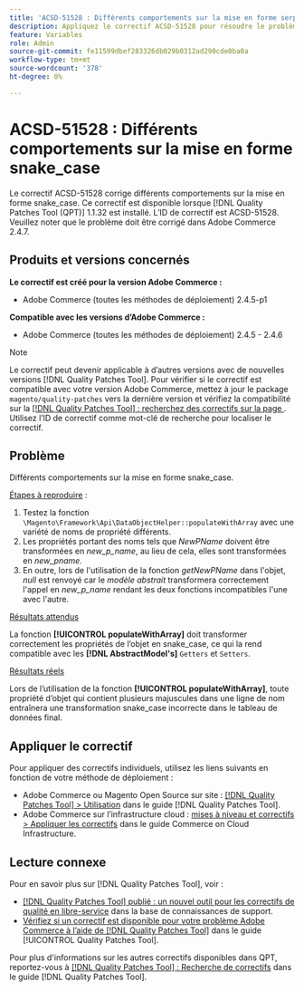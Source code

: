 ```yaml
---
title: 'ACSD-51528 : Différents comportements sur la mise en forme serpent_case'
description: Appliquez le correctif ACSD-51528 pour résoudre le problème Adobe Commerce où il existe différents comportements sur la mise en forme snake_case.
feature: Variables
role: Admin
source-git-commit: fe11599dbef283326db029b0312ad290cde0ba0a
workflow-type: tm+mt
source-wordcount: '378'
ht-degree: 0%

---
```


# ACSD-51528 : Différents comportements sur la mise en forme snake_case

Le correctif ACSD-51528 corrige différents comportements sur la mise en forme snake_case. Ce correctif est disponible lorsque [!DNL Quality Patches Tool (QPT)] 1.1.32 est installé. L’ID de correctif est ACSD-51528. Veuillez noter que le problème doit être corrigé dans Adobe Commerce 2.4.7.

## Produits et versions concernés

**Le correctif est créé pour la version Adobe Commerce :**

* Adobe Commerce (toutes les méthodes de déploiement) 2.4.5-p1

**Compatible avec les versions d’Adobe Commerce :**

* Adobe Commerce (toutes les méthodes de déploiement) 2.4.5 - 2.4.6

>[!NOTE]
>
>Le correctif peut devenir applicable à d’autres versions avec de nouvelles versions [!DNL Quality Patches Tool]. Pour vérifier si le correctif est compatible avec votre version Adobe Commerce, mettez à jour le package `magento/quality-patches` vers la dernière version et vérifiez la compatibilité sur la [[!DNL Quality Patches Tool] : recherchez des correctifs sur la page ](https://experienceleague.adobe.com/tools/commerce-quality-patches/index.html). Utilisez l’ID de correctif comme mot-clé de recherche pour localiser le correctif.

## Problème

Différents comportements sur la mise en forme snake_case.

<u>Étapes à reproduire</u> :

1. Testez la fonction `\Magento\Framework\Api\DataObjectHelper::populateWithArray` avec une variété de noms de propriété différents.
1. Les propriétés portant des noms tels que *NewPName* doivent être transformées en *new_p_name*, au lieu de cela, elles sont transformées en *new_pname*.
1. En outre, lors de l&#39;utilisation de la fonction *getNewPName* dans l&#39;objet, *null* est renvoyé car le *modèle abstrait* transformera correctement l&#39;appel en *new_p_name* rendant les deux fonctions incompatibles l&#39;une avec l&#39;autre.

<u>Résultats attendus</u>

La fonction **[!UICONTROL populateWithArray]** doit transformer correctement les propriétés de l’objet en snake_case, ce qui la rend compatible avec les **[!DNL AbstractModel's]** `Getters` et `Setters`.

<u>Résultats réels</u>

Lors de l’utilisation de la fonction **[!UICONTROL populateWithArray]**, toute propriété d’objet qui contient plusieurs majuscules dans une ligne de nom entraînera une transformation snake_case incorrecte dans le tableau de données final.

## Appliquer le correctif

Pour appliquer des correctifs individuels, utilisez les liens suivants en fonction de votre méthode de déploiement :

* Adobe Commerce ou Magento Open Source sur site : [[!DNL Quality Patches Tool] > Utilisation](/help/tools/quality-patches-tool/usage.md) dans le guide [!DNL Quality Patches Tool].
* Adobe Commerce sur l’infrastructure cloud : [mises à niveau et correctifs > Appliquer les correctifs](https://experienceleague.adobe.com/docs/commerce-cloud-service/user-guide/develop/upgrade/apply-patches.html) dans le guide Commerce on Cloud Infrastructure.

## Lecture connexe

Pour en savoir plus sur [!DNL Quality Patches Tool], voir :

* [[!DNL Quality Patches Tool] publié : un nouvel outil pour les correctifs de qualité en libre-service](https://experienceleague.adobe.com/en/docs/commerce-knowledge-base/kb/announcements/commerce-announcements/magento-quality-patches-released-new-tool-to-self-serve-quality-patches) dans la base de connaissances de support.
* [Vérifiez si un correctif est disponible pour votre problème Adobe Commerce à l’aide de  [!DNL Quality Patches Tool]](/help/tools/quality-patches-tool/patches-available-in-qpt/check-patch-for-magento-issue-with-magento-quality-patches.md) dans le guide [!UICONTROL Quality Patches Tool].


Pour plus d&#39;informations sur les autres correctifs disponibles dans QPT, reportez-vous à [[!DNL Quality Patches Tool] : Recherche de correctifs](https://experienceleague.adobe.com/tools/commerce-quality-patches/index.html) dans le guide [!DNL Quality Patches Tool].

